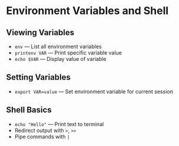 # Environment Variables and Shell

## Viewing Variables
- `env` — List all environment variables
- `printenv VAR` — Print specific variable value
- `echo $VAR` — Display value of variable

## Setting Variables
- `export VAR=value` — Set environment variable for current session

## Shell Basics
- `echo "Hello"` — Print text to terminal
- Redirect output with `>`, `>>`
- Pipe commands with `|`
